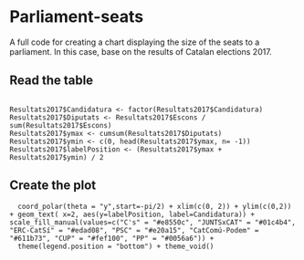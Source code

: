 # Parliament-seats
A full code for creating a chart displaying the size of the seats to a parliament. In this case, base on the results of Catalan elections 2017. 


## Read the table

```Resultats2017 <- read.csv("/Users/beatrizgalvez/Downloads/Resultats_2017.csv", header = TRUE)

Resultats2017$Candidatura <- factor(Resultats2017$Candidatura)
Resultats2017$Diputats <- Resultats2017$Escons / sum(Resultats2017$Escons)
Resultats2017$ymax <- cumsum(Resultats2017$Diputats)
Resultats2017$ymin <- c(0, head(Resultats2017$ymax, n= -1))
Resultats2017$labelPosition <- (Resultats2017$ymax + Resultats2017$ymin) / 2
```

## Create the plot

```Parlament2017 <- ggplot(Resultats2017, aes(fill = Candidatura, ymax = ymax, ymin = ymin, xmax = 2, xmin = 1)) + geom_rect() + 
  coord_polar(theta = "y",start=-pi/2) + xlim(c(0, 2)) + ylim(c(0,2)) + geom_text( x=2, aes(y=labelPosition, label=Candidatura)) +  scale_fill_manual(values=c("C's" = "#e8550c", "JUNTSxCAT" = "#01c4b4", "ERC-CatSí" = "#edad08", "PSC" = "#e20a15", "CatComú-Podem" = "#611b73", "CUP" = "#fef100", "PP" = "#0056a6")) +
  theme(legend.position = "bottom") + theme_void()
  ```
  
